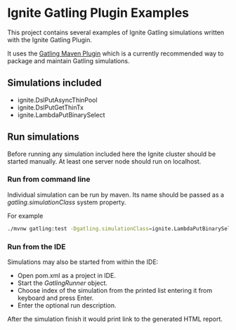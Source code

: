 # Ignite Gatling Plugin Examples

This project contains several examples of Ignite Gatling simulations written
with the Ignite Gatling Plugin. 

It uses the [Gatling Maven Plugin](https://github.com/gatling/gatling-maven-plugin)
which is a currently recommended way to package and maintain Gatling simulations. 

## Simulations included
 
* ignite.DslPutAsyncThinPool
* ignite.DslPutGetThinTx
* ignite.LambdaPutBinarySelect

## Run simulations

Before running any simulation included here the Ignite cluster should be started manually. At least one server node should run on localhost.

### Run from command line

Individual simulation can be run by maven. Its name should be passed as a *gatling.simulationClass* system property.

For example

```bash
./mvnw gatling:test -Dgatling.simulationClass=ignite.LambdaPutBinarySelect
```

### Run from the IDE

Simulations may also be started from within the IDE:
 
- Open pom.xml as a project in IDE.
- Start the *GatlingRunner* object.
- Choose index of the simulation from the printed list entering it from keyboard and press Enter.
- Enter the optional run description.

After the simulation finish it would print link to the generated HTML report. 
